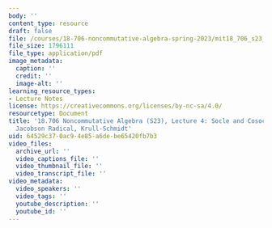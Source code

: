 ```yaml
---
body: ''
content_type: resource
draft: false
file: /courses/18-706-noncommutative-algebra-spring-2023/mit18_706_s23_lec04.pdf
file_size: 1796111
file_type: application/pdf
image_metadata:
  caption: ''
  credit: ''
  image-alt: ''
learning_resource_types:
- Lecture Notes
license: https://creativecommons.org/licenses/by-nc-sa/4.0/
resourcetype: Document
title: '18.706 Noncommutative Algebra (S23), Lecture 4: Socle and Cosocle Filtrations,
  Jacobson Radical, Krull-Schmidt'
uid: 64529c37-0ac9-4e85-a6de-be65420fb7b3
video_files:
  archive_url: ''
  video_captions_file: ''
  video_thumbnail_file: ''
  video_transcript_file: ''
video_metadata:
  video_speakers: ''
  video_tags: ''
  youtube_description: ''
  youtube_id: ''
---
```


